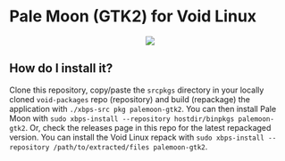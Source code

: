 # Pale Moon (GTK2) for Void Linux

<p align="center"><img src="https://codeberg.org/th0razin3/vur/raw/branch/main/srcpkgs/palemoon-gtk2/palemoon.png"></p>

## How do I install it?

Clone this repository, copy/paste the `srcpkgs` directory in your locally cloned `void-packages` repo (repository) and build (repackage) the application with `./xbps-src pkg palemoon-gtk2`. You can then install Pale Moon with `sudo xbps-install --repository hostdir/binpkgs palemoon-gtk2`. Or, check the releases page in this repo for the latest repackaged version. You can install the Void Linux repack with `sudo xbps-install --repository /path/to/extracted/files palemoon-gtk2`.